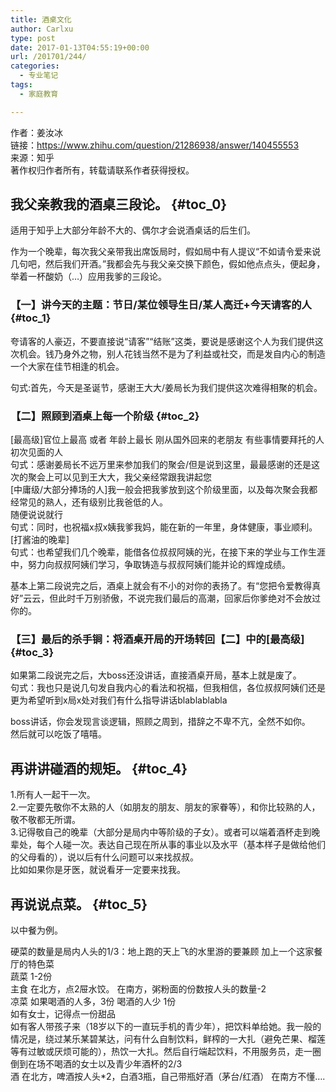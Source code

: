 ```yaml
---
title: 酒桌文化
author: Carlxu
type: post
date: 2017-01-13T04:55:19+00:00
url: /201701/244/
categories:
  - 专业笔记
tags:
  - 家庭教育

---
```

作者：姜汝冰  
链接：<https://www.zhihu.com/question/21286938/answer/140455553>  
来源：知乎  
著作权归作者所有，转载请联系作者获得授权。

## 我父亲教我的**酒桌三段论**。 {#toc_0}

<!--more-->

  
适用于知乎上大部分年龄不大的、偶尔才会说酒桌话的后生们。

作为一个晚辈，每次我父亲带我出席饭局时，假如局中有人提议“不如请令爱来说几句吧，然后我们开酒。”我都会先与我父亲交换下颜色，假如他点点头，便起身，举着一杯酸奶（&#8230;）应用我爹的三段论。

### 【一】讲今天的主题：节日/某位领导生日/某人高迁+今天请客的人 {#toc_1}

夸请客的人豪迈，不要直接说“请客”“结账”这类，要说是感谢这个人为我们提供这次机会。钱乃身外之物，别人花钱当然不是为了利益或社交，而是发自内心的制造一个大家在佳节相逢的机会。

句式:首先，今天是圣诞节，感谢王大大/姜局长为我们提供这次难得相聚的机会。

### 【二】照顾到酒桌上每一个阶级 {#toc_2}

[最高级]官位上最高 或者 年龄上最长 刚从国外回来的老朋友 有些事情要拜托的人 初次见面的人  
句式：感谢姜局长不远万里来参加我们的聚会/但是说到这里，最最感谢的还是这次的聚会上可以见到王大大，我父亲经常跟我讲起您  
[中庸级/大部分捧场的人]我一般会把我爹放到这个阶级里面，以及每次聚会我都经常见的熟人，还有级别比我爸低的人。  
随便说说就行  
句式：同时，也祝福x叔x姨我爹我妈，能在新的一年里，身体健康，事业顺利。  
[打酱油的晚辈]  
句式：也希望我们几个晚辈，能借各位叔叔阿姨的光，在接下来的学业与工作生涯中，努力向叔叔阿姨们学习，争取铸造与叔叔阿姨们能并论的辉煌成绩。

基本上第二段说完之后，酒桌上就会有不小的对你的表扬了。有“您把令爱教得真好”云云，但此时千万别骄傲，不说完我们最后的高潮，回家后你爹绝对不会放过你的。

### 【三】最后的杀手锏：将酒桌开局的开场转回【二】中的[最高级] {#toc_3}

如果第二段说完之后，大boss还没讲话，直接酒桌开局，基本上就是废了。  
句式：我也只是说几句发自我内心的看法和祝福，但我相信，各位叔叔阿姨们还是更为希望听到x局x处对我们有什么指导讲话blablablabla

boss讲话，你会发现言谈逻辑，照顾之周到，措辞之不卑不亢，全然不如你。  
然后就可以吃饭了嘻嘻。

## 再讲讲碰酒的规矩。 {#toc_4}

1.所有人一起干一次。  
2.一定要先敬你不太熟的人（如朋友的朋友、朋友的家眷等），和你比较熟的人，敬不敬都无所谓。  
3.记得敬自己的晚辈（大部分是局内中等阶级的子女）。或者可以端着酒杯走到晚辈处，每个人碰一次。表达自己现在所从事的事业以及水平（基本样子是做给他们的父母看的），说以后有什么问题可以来找叔叔。  
比如如果你是牙医，就说看牙一定要来找我。

## 再说说点菜。 {#toc_5}

以中餐为例。

硬菜的数量是局内人头的1/3：地上跑的天上飞的水里游的要兼顾 加上一个这家餐厅的特色菜  
蔬菜 1-2份  
主食 在北方，点2屉水饺。 在南方，粥粉面的份数按人头的数量-2  
凉菜 如果喝酒的人多，3份 喝酒的人少 1份  
如有女士，记得点一份甜品  
如有客人带孩子来（18岁以下的一直玩手机的青少年），把饮料单给她。我一般的情况是，绕过某乐某碧某达，问有什么自制饮料，鲜榨的一大扎（避免芒果、榴莲等有过敏或厌烦可能的），热饮一大扎。然后自行端起饮料，不用服务员，走一圈倒到在场不喝酒的女士以及青少年酒杯的2/3  
酒 在北方，啤酒按人头*2，白酒3瓶，自己带瓶好酒（茅台/红酒） 在南方不懂&#8230;.